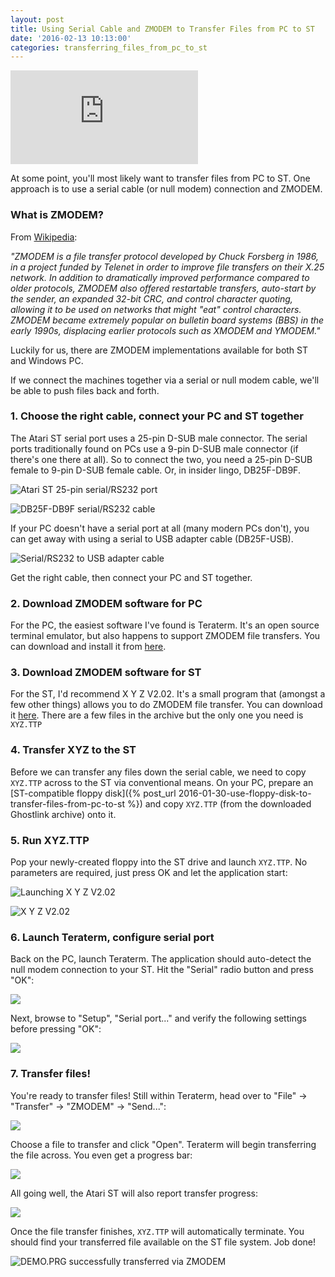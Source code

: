 ```yaml
---
layout: post
title: Using Serial Cable and ZMODEM to Transfer Files from PC to ST
date: '2016-02-13 10:13:00'
categories: transferring_files_from_pc_to_st
---
```


<div class="youtube-container">
<iframe src="https://www.youtube.com/embed/ofhKCXVbu-0?rel=0" 
frameborder="0" allowfullscreen class="youtube-video"></iframe>
</div> 

At some point, you'll most likely want to transfer files from PC to ST. One approach is to use a serial cable (or null modem) connection and ZMODEM.

### What is ZMODEM?

From <a href="https://en.wikipedia.org/wiki/Main_Page" target="_blank">Wikipedia</a>:

*"ZMODEM is a file transfer protocol developed by Chuck Forsberg in 1986, in a project funded by Telenet in order to improve file transfers on their X.25 network. In addition to dramatically improved performance compared to older protocols, ZMODEM also offered restartable transfers, auto-start by the sender, an expanded 32-bit CRC, and control character quoting, allowing it to be used on networks that might "eat" control characters. ZMODEM became extremely popular on bulletin board systems (BBS) in the early 1990s, displacing earlier protocols such as XMODEM and YMODEM."*

Luckily for us, there are ZMODEM implementations available for both ST and Windows PC.

If we connect the machines together via a serial or null modem cable, we'll be able to push files back and forth.

### 1. Choose the right cable, connect your PC and ST together

The Atari ST serial port uses a 25-pin D-SUB male connector. The serial ports traditionally found on PCs use a 9-pin D-SUB male connector (if there's one there at all). So to connect the two, you need a 25-pin D-SUB female to 9-pin D-SUB female cable. Or, in insider lingo, DB25F-DB9F.

![](/img/posts/atari_st_rs232_serial_port_25pin_db25.jpg "Atari ST 25-pin serial/RS232 port")

![](/img/posts/atari_st_rs232_serial_cable_db25f-db9f.jpg "DB25F-DB9F serial/RS232 cable")

If your PC doesn't have a serial port at all (many modern PCs don't), you can get away with using a serial to USB adapter cable (DB25F-USB).

![](/img/posts/atari_st_rs232_serial_to_usb_adapter.jpg "Serial/RS232 to USB adapter cable")

Get the right cable, then connect your PC and ST together.

### 2. Download ZMODEM software for PC

For the PC, the easiest software I've found is Teraterm. It's an open source terminal emulator, but also happens to support ZMODEM file transfers. You can download and install it from <a href="https://en.osdn.jp/projects/ttssh2/" target="_blank">here</a>.

### 3. Download ZMODEM software for ST

For the ST, I'd recommend X Y Z V2.02. It's a small program that (amongst a few other things) allows you to do ZMODEM file transfer. You can download it <a href="http://www.chebucto.ns.ca/Services/PDA/AtariSTComm.shtml" target="_blank">here</a>. There are a few files in the archive but the only one you need is <code>XYZ.TTP</code>

### 4. Transfer XYZ to the ST

Before we can transfer any files down the serial cable, we need to copy <code>XYZ.TTP</code> across to the ST via conventional means. On your PC, prepare an [ST-compatible floppy disk]({% post_url 2016-01-30-use-floppy-disk-to-transfer-files-from-pc-to-st %}) and copy <code>XYZ.TTP</code> (from the downloaded Ghostlink archive) onto it.

### 5. Run XYZ.TTP

Pop your newly-created floppy into the ST drive and launch <code>XYZ.TTP</code>. No parameters are required, just press OK and let the application start:

![](/img/posts/atari_st_launch_xyz_zmodem.gif "Launching X Y Z V2.02")

![](/img/posts/atari_st_xyz_zmodem.png "X Y Z V2.02")

### 6. Launch Teraterm, configure serial port

Back on the PC, launch Teraterm. The application should auto-detect the null modem connection to your ST. Hit the "Serial" radio button and press "OK":

![](/img/posts/teraterm_serial_port.png)

Next, browse to "Setup", "Serial port..." and verify the following settings before pressing "OK":

![](/img/posts/teraterm_serial_port_config.png)

### 7. Transfer files! 

You're ready to transfer files! Still within Teraterm, head over to "File" -> "Transfer" -> "ZMODEM" -> "Send...":

![](/img/posts/teraterm_zmodem_transfer.png)

Choose a file to transfer and click "Open". Teraterm will begin transferring the file across. You even get a progress bar:

![](/img/posts/teraterm_file_transfer.png)

All going well, the Atari ST will also report transfer progress:

![](/img/posts/atari_st_xyz_file_transfer.png)

Once the file transfer finishes, <code>XYZ.TTP</code> will automatically terminate. You should find your transferred file available on the ST file system. Job done!

![](/img/posts/atari_st_zmodem_transferred_file.png "DEMO.PRG successfully transferred via ZMODEM")

